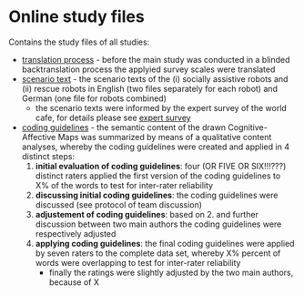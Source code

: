  # Online study files

Contains the study files of all studies: 

* [translation process](https://github.com/FennStatistics/Article_SoftRobotIntervention/tree/main/Materials/translation%20process) - before the main study was conducted in a blinded backtranslation process the applyied survey scales were translated
* [scenario text](https://github.com/FennStatistics/Article_SoftRobotIntervention/tree/main/Materials/scenario%20text) - the scenario texts of the (i) socially assistive robots and (ii) rescue robots in English (two files separately for each robot) and German (one file for robots combined)
    * the scenario texts were informed by the expert survey of the world cafe, for details please see [expert survey](https://github.com/FennStatistics/Article_SoftRobotIntervention/tree/main/Materials/scenario%20text/expert%20survey%20(world%20cafe))
* [coding guidelines](https://github.com/FennStatistics/Article_SoftRobotIntervention/tree/main/Materials/coding%20guidelines) - the semantic content of the drawn Cognitive-Affective Maps was summarized by means of a qualitative content analyses, whereby the coding guidelines were created and applied in 4 distinct steps:
    1. **initial evaluation of coding guidelines**: four (OR FIVE OR SIX!!!???) distinct raters applied the first version of the coding guidelines to X% of the words to test for inter-rater reliability
    2. **discussing initial coding guidelines**: the coding guidelines were discussed (see protocol of team discussion)
    3. **adjustement of coding guidelines**: based on 2. and further discussion between two main authors the coding guidelines were respectively adjusted
    4. **applying coding guidelines**: the final coding guidelines were applied by seven raters to the complete data set, whereby X% percent of words were overlapping to test for inter-rater reliability
        + finally the ratings were slightly adjusted by the two main authors, because of X